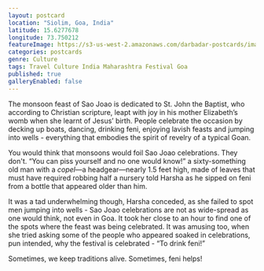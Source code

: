 ```yaml
---
layout: postcard
location: "Siolim, Goa, India"
latitude: 15.6277678
longitude: 73.750212
featureImage: https://s3-us-west-2.amazonaws.com/darbadar-postcards/images/2_sao_joao.jpg
categories: postcards
genre: Culture
tags: Travel Culture India Maharashtra Festival Goa 
published: true
galleryEnabled: false
---
```

The monsoon feast of Sao Joao is dedicated to St. John the Baptist, who according to Christian scripture, leapt with joy in his mother Elizabeth’s womb when she learnt of Jesus’ birth. People celebrate the occasion by decking up boats, dancing, drinking feni, enjoying lavish feasts and jumping into wells - everything that embodies the spirit of revelry of a typical Goan.

You would think that monsoons would foil Sao Joao celebrations. They don't. “You can piss yourself and no one would know!” a sixty-something old man with a _copel_—a headgear—nearly 1.5 feet high, made of leaves that must have required robbing half a nursery told Harsha as he sipped on feni from a bottle that appeared older than him.          

It was a tad underwhelming though, Harsha conceded, as she failed to spot men jumping into wells - Sao Joao celebrations are not as wide-spread as one would think, not even in Goa. It took her close to an hour to find one of the spots where the feast was being celebrated. It was amusing too, when she tried asking some of the people who appeared soaked in celebrations, pun intended, why the festival is celebrated - “To drink feni!” 

Sometimes, we keep traditions alive. Sometimes, feni helps!
